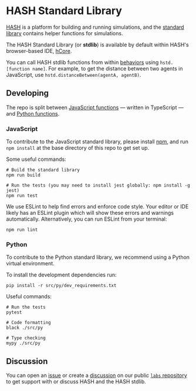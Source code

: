 # HASH Standard Library

[HASH](https://hash.ai/?utm_medium=organic&utm_source=github_readme_labs-repo_sim-engine-stdlib) is a platform for building and running simulations, and the [standard library](https://hash.dev/docs/simulations/create/libraries?utm_medium=organic&utm_source=github_readme_labs-repo_sim-engine-stdlib) contains helper functions for simulations.

The HASH Standard Library (or **stdlib**) is available by default within HASH's browser-based IDE, [hCore](https://hash.ai/platform/core?utm_medium=organic&utm_source=github_readme_labs-repo_sim-engine-stdlib).

You can call HASH stdlib functions from within [behaviors](https://hash.dev/docs/simulations/create/behaviors?utm_medium=organic&utm_source=github_readme_labs-repo_sim-engine-stdlib) using `hstd.[function name]`. For example, to get the distance between two agents in JavaScript, use `hstd.distanceBetween(agentA, agentB)`.

## Developing

The repo is split between [JavaScript functions](https://github.com/hashintel/labs/tree/main/apps/engine/stdlib/src/ts) — written in TypeScript — and [Python functions](https://github.com/hashintel/labs/tree/main/apps/engine/stdlib/src/py).

### JavaScript

To contribute to the JavaScript standard library, please install [npm](https://www.npmjs.com/get-npm), and run `npm install` at the base directory of this repo to get set up.

Some useful commands:

```shell
# Build the standard library
npm run build

# Run the tests (you may need to install jest globally: npm install -g jest)
npm run test
```

We use ESLint to help find errors and enforce code style. Your editor or IDE likely has an ESLint plugin which will show these errors and warnings automatically. Alternatively, you can run ESLint from your terminal:

```shell
npm run lint
```

### Python

To contribute to the Python standard library, we recommend using a Python virtual
environment.

To install the development dependencies run:

```shell
pip install -r src/py/dev_requirements.txt
```

Useful commands:

```shell
# Run the tests
pytest

# Code formatting
black ./src/py

# Type checking
mypy ./src/py
```

## Discussion

You can open an [issue](https://github.com/hashintel/labs/issues) or create a [discussion](https://github.com/hashintel/labs/discussions) on our public [`labs` repository](https://github.com/hashintel/labs) to get support with or discuss HASH and the HASH stdlib.
